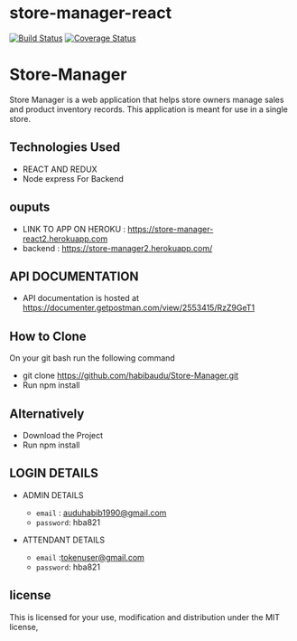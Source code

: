# store-manager-react

[![Build Status](https://travis-ci.org/habibaudu/store-manager-react.svg?branch=stagging)](https://travis-ci.org/habibaudu/store-manager-react) [![Coverage Status](https://coveralls.io/repos/github/habibaudu/store-manager-react/badge.svg?branch=fetature%2F164495469%2Fimprove-test)](https://coveralls.io/github/habibaudu/store-manager-react?branch=fetature%2F164495469%2Fimprove-test)

# Store-Manager

Store Manager is a web application that helps store owners manage sales and product inventory records. This application is meant for use in a single store.

## Technologies Used

- REACT AND REDUX
- Node express For Backend

## ouputs

- LINK TO APP ON HEROKU : https://store-manager-react2.herokuapp.com
- backend : https://store-manager2.herokuapp.com/

## API DOCUMENTATION

- API documentation is hosted at https://documenter.getpostman.com/view/2553415/RzZ9GeT1

## How to Clone

On your git bash run the following command

- git clone https://github.com/habibaudu/Store-Manager.git
- Run npm install

## Alternatively

- Download the Project
- Run npm install

## LOGIN DETAILS

- ADMIN DETAILS

  - `email` : auduhabib1990@gmail.com
  - `password`: hba821

- ATTENDANT DETAILS
  - `email` :tokenuser@gmail.com
  - `password`: hba821

## license

This is licensed for your use, modification and distribution under the MIT license,
